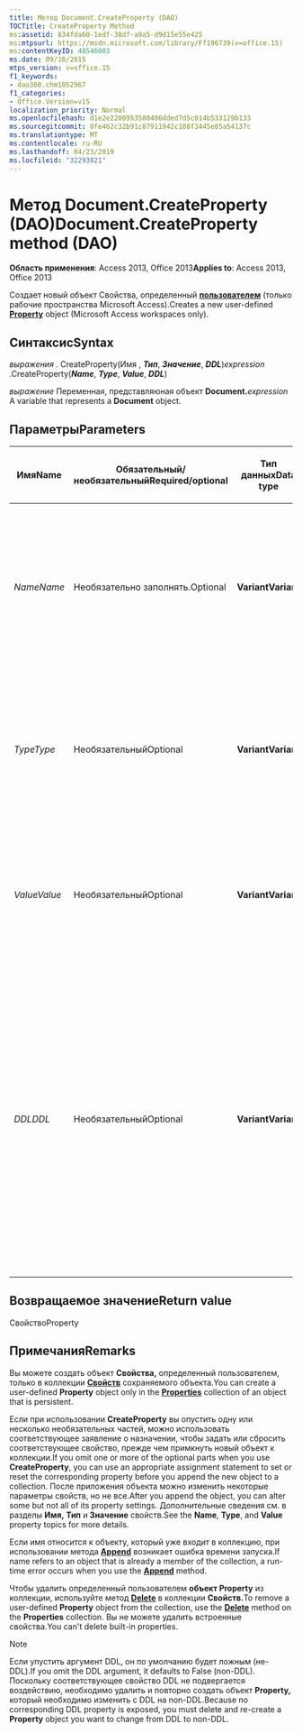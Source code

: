 ```yaml
---
title: Метод Document.CreateProperty (DAO)
TOCTitle: CreateProperty Method
ms:assetid: 834fda60-1edf-38df-a9a5-d9d15e55e425
ms:mtpsurl: https://msdn.microsoft.com/library/Ff196739(v=office.15)
ms:contentKeyID: 48546003
ms.date: 09/18/2015
mtps_version: v=office.15
f1_keywords:
- dao360.chm1052967
f1_categories:
- Office.Version=v15
localization_priority: Normal
ms.openlocfilehash: d1e2e2200953580406dded7d5c014b533129b133
ms.sourcegitcommit: 8fe462c32b91c87911942c188f3445e85a54137c
ms.translationtype: MT
ms.contentlocale: ru-RU
ms.lasthandoff: 04/23/2019
ms.locfileid: "32293821"
---
```

# <a name="documentcreateproperty-method-dao"></a><span data-ttu-id="05d3f-102">Метод Document.CreateProperty (DAO)</span><span class="sxs-lookup"><span data-stu-id="05d3f-102">Document.CreateProperty method (DAO)</span></span>

<span data-ttu-id="05d3f-103">**Область применения**: Access 2013, Office 2013</span><span class="sxs-lookup"><span data-stu-id="05d3f-103">**Applies to**: Access 2013, Office 2013</span></span>

<span data-ttu-id="05d3f-104">Создает новый объект Свойства, определенный **[пользователем](property-object-dao.md)** (только рабочие пространства Microsoft Access).</span><span class="sxs-lookup"><span data-stu-id="05d3f-104">Creates a new user-defined **[Property](property-object-dao.md)** object (Microsoft Access workspaces only).</span></span>

## <a name="syntax"></a><span data-ttu-id="05d3f-105">Синтаксис</span><span class="sxs-lookup"><span data-stu-id="05d3f-105">Syntax</span></span>

<span data-ttu-id="05d3f-106">*выражения* . CreateProperty(Имя , ***Тип***, ***Значение***, ***DDL***)</span><span class="sxs-lookup"><span data-stu-id="05d3f-106">*expression* .CreateProperty(***Name***, ***Type***, ***Value***, ***DDL***)</span></span>

<span data-ttu-id="05d3f-107">*выражение* Переменная, представляюная объект **Document.**</span><span class="sxs-lookup"><span data-stu-id="05d3f-107">*expression* A variable that represents a **Document** object.</span></span>

## <a name="parameters"></a><span data-ttu-id="05d3f-108">Параметры</span><span class="sxs-lookup"><span data-stu-id="05d3f-108">Parameters</span></span>

<table>
<colgroup>
<col style="width: 25%" />
<col style="width: 25%" />
<col style="width: 25%" />
<col style="width: 25%" />
</colgroup>
<thead>
<tr class="header">
<th><p><span data-ttu-id="05d3f-109">Имя</span><span class="sxs-lookup"><span data-stu-id="05d3f-109">Name</span></span></p></th>
<th><p><span data-ttu-id="05d3f-110">Обязательный/необязательный</span><span class="sxs-lookup"><span data-stu-id="05d3f-110">Required/optional</span></span></p></th>
<th><p><span data-ttu-id="05d3f-111">Тип данных</span><span class="sxs-lookup"><span data-stu-id="05d3f-111">Data type</span></span></p></th>
<th><p><span data-ttu-id="05d3f-112">Описание</span><span class="sxs-lookup"><span data-stu-id="05d3f-112">Description</span></span></p></th>
</tr>
</thead>
<tbody>
<tr class="odd">
<td><p><span data-ttu-id="05d3f-113"><em>Name</em></span><span class="sxs-lookup"><span data-stu-id="05d3f-113"><em>Name</em></span></span></p></td>
<td><p><span data-ttu-id="05d3f-114">Необязательно заполнять.</span><span class="sxs-lookup"><span data-stu-id="05d3f-114">Optional</span></span></p></td>
<td><p><span data-ttu-id="05d3f-115"><strong>Variant</strong></span><span class="sxs-lookup"><span data-stu-id="05d3f-115"><strong>Variant</strong></span></span></p></td>
<td><p><span data-ttu-id="05d3f-116"><strong>Строка,</strong> уникально именуемая новым <strong>объектом Свойства.</strong></span><span class="sxs-lookup"><span data-stu-id="05d3f-116">A <strong>String</strong> that uniquely names the new <strong>Property</strong> object.</span></span> <span data-ttu-id="05d3f-117">Сведения о <strong>допустимом</strong> имени свойства см. в свойстве <strong>Name.</strong></span><span class="sxs-lookup"><span data-stu-id="05d3f-117">See the <strong>Name</strong> property for details on valid <strong>Property</strong> names.</span></span></p></td>
</tr>
<tr class="even">
<td><p><span data-ttu-id="05d3f-118"><em>Type</em></span><span class="sxs-lookup"><span data-stu-id="05d3f-118"><em>Type</em></span></span></p></td>
<td><p><span data-ttu-id="05d3f-119">Необязательный</span><span class="sxs-lookup"><span data-stu-id="05d3f-119">Optional</span></span></p></td>
<td><p><span data-ttu-id="05d3f-120"><strong>Variant</strong></span><span class="sxs-lookup"><span data-stu-id="05d3f-120"><strong>Variant</strong></span></span></p></td>
<td><p><span data-ttu-id="05d3f-121">Константа, определяемая типом данных нового объекта <strong>Property.</strong></span><span class="sxs-lookup"><span data-stu-id="05d3f-121">A constant that defines the data type of the new <strong>Property</strong> object.</span></span> <span data-ttu-id="05d3f-122">Допустимые типы данных см. в свойстве <strong><a href="field-type-property-dao.md">Type</a></strong>.</span><span class="sxs-lookup"><span data-stu-id="05d3f-122">See the <strong><a href="field-type-property-dao.md">Type</a></strong> property for valid data types.</span></span></p></td>
</tr>
<tr class="odd">
<td><p><span data-ttu-id="05d3f-123"><em>Value</em></span><span class="sxs-lookup"><span data-stu-id="05d3f-123"><em>Value</em></span></span></p></td>
<td><p><span data-ttu-id="05d3f-124">Необязательный</span><span class="sxs-lookup"><span data-stu-id="05d3f-124">Optional</span></span></p></td>
<td><p><span data-ttu-id="05d3f-125"><strong>Variant</strong></span><span class="sxs-lookup"><span data-stu-id="05d3f-125"><strong>Variant</strong></span></span></p></td>
<td><p><span data-ttu-id="05d3f-126"><strong>Вариант,</strong> содержащий начальное значение свойства.</span><span class="sxs-lookup"><span data-stu-id="05d3f-126">A <strong>Variant</strong> containing the initial property value.</span></span> <span data-ttu-id="05d3f-127">Сведения <strong><a href="field-value-property-dao.md">см.</a></strong> в свойстве Value.</span><span class="sxs-lookup"><span data-stu-id="05d3f-127">See the <strong><a href="field-value-property-dao.md">Value</a></strong> property for details.</span></span></p></td>
</tr>
<tr class="even">
<td><p><span data-ttu-id="05d3f-128"><em>DDL</em></span><span class="sxs-lookup"><span data-stu-id="05d3f-128"><em>DDL</em></span></span></p></td>
<td><p><span data-ttu-id="05d3f-129">Необязательный</span><span class="sxs-lookup"><span data-stu-id="05d3f-129">Optional</span></span></p></td>
<td><p><span data-ttu-id="05d3f-130"><strong>Variant</strong></span><span class="sxs-lookup"><span data-stu-id="05d3f-130"><strong>Variant</strong></span></span></p></td>
<td><p><span data-ttu-id="05d3f-131"><strong>Подтип</strong> <strong>Variant (Boolean),</strong> который указывает, является ли <strong>свойство</strong> объектом DDL.</span><span class="sxs-lookup"><span data-stu-id="05d3f-131">A <strong>Variant</strong> (<strong>Boolean</strong> subtype) that indicates whether or not the <strong>Property</strong> is a DDL object.</span></span> <span data-ttu-id="05d3f-132">Значение по умолчанию - <strong>false</strong>.</span><span class="sxs-lookup"><span data-stu-id="05d3f-132">The default is <strong>False</strong>.</span></span> <span data-ttu-id="05d3f-133">Если DDL является <strong>true,</strong>пользователи не могут изменить или удалить этот объект <strong>Property,</strong> если у них нет <strong>разрешения dbSecWriteDef.</strong></span><span class="sxs-lookup"><span data-stu-id="05d3f-133">If DDL is <strong>True</strong>, users can't change or delete this <strong>Property</strong> object unless they have <strong>dbSecWriteDef</strong> permission.</span></span></p></td>
</tr>
</tbody>
</table>


## <a name="return-value"></a><span data-ttu-id="05d3f-134">Возвращаемое значение</span><span class="sxs-lookup"><span data-stu-id="05d3f-134">Return value</span></span>

<span data-ttu-id="05d3f-135">Свойство</span><span class="sxs-lookup"><span data-stu-id="05d3f-135">Property</span></span>

## <a name="remarks"></a><span data-ttu-id="05d3f-136">Примечания</span><span class="sxs-lookup"><span data-stu-id="05d3f-136">Remarks</span></span>

<span data-ttu-id="05d3f-137">Вы можете создать объект **Свойства,** определенный пользователем, только в коллекции **[Свойств](properties-collection-dao.md)** сохраняемого объекта.</span><span class="sxs-lookup"><span data-stu-id="05d3f-137">You can create a user-defined **Property** object only in the **[Properties](properties-collection-dao.md)** collection of an object that is persistent.</span></span>

<span data-ttu-id="05d3f-138">Если при использовании **CreateProperty** вы опустить одну или несколько необязательных частей, можно использовать соответствующее заявление о назначении, чтобы задать или сбросить соответствующее свойство, прежде чем примкнуть новый объект к коллекции.</span><span class="sxs-lookup"><span data-stu-id="05d3f-138">If you omit one or more of the optional parts when you use **CreateProperty**, you can use an appropriate assignment statement to set or reset the corresponding property before you append the new object to a collection.</span></span> <span data-ttu-id="05d3f-139">После приложения объекта можно изменить некоторые параметры свойств, но не все.</span><span class="sxs-lookup"><span data-stu-id="05d3f-139">After you append the object, you can alter some but not all of its property settings.</span></span> <span data-ttu-id="05d3f-140">Дополнительные сведения см. в разделы **Имя,** **Тип** и **Значение** свойств.</span><span class="sxs-lookup"><span data-stu-id="05d3f-140">See the **Name**, **Type**, and **Value** property topics for more details.</span></span>

<span data-ttu-id="05d3f-141">Если имя относится к объекту, который уже входит в коллекцию, при использовании метода **[Append](fields-append-method-dao.md)** возникает ошибка времени запуска.</span><span class="sxs-lookup"><span data-stu-id="05d3f-141">If name refers to an object that is already a member of the collection, a run-time error occurs when you use the **[Append](fields-append-method-dao.md)** method.</span></span>

<span data-ttu-id="05d3f-142">Чтобы удалить определенный пользователем **объект Property** из коллекции, используйте метод **[Delete](fields-delete-method-dao.md)** в коллекции **Свойств.**</span><span class="sxs-lookup"><span data-stu-id="05d3f-142">To remove a user-defined **Property** object from the collection, use the **[Delete](fields-delete-method-dao.md)** method on the **Properties** collection.</span></span> <span data-ttu-id="05d3f-143">Вы не можете удалить встроенные свойства.</span><span class="sxs-lookup"><span data-stu-id="05d3f-143">You can't delete built-in properties.</span></span>


> [!NOTE]
> <span data-ttu-id="05d3f-144">Если упустить аргумент DDL, он по умолчанию будет ложным (не-DDL).</span><span class="sxs-lookup"><span data-stu-id="05d3f-144">If you omit the DDL argument, it defaults to False (non-DDL).</span></span> <span data-ttu-id="05d3f-145">Поскольку соответствующее свойство DDL не подвергается воздействию, необходимо удалить и повторно создать объект **Property,** который необходимо изменить с DDL на non-DDL.</span><span class="sxs-lookup"><span data-stu-id="05d3f-145">Because no corresponding DDL property is exposed, you must delete and re-create a **Property** object you want to change from DDL to non-DDL.</span></span>


